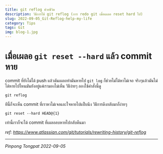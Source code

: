 ```yaml
---
title: git reflog ช่วยชีวิต
description: วิธีการใช้ git reflog (การ redo git เมื่อเผลอ reset hard ไป)
slug: 2022-09-05_Git-Reflog-help-my-life
category: Tips
tags: Git
img: blog-1.jpg
---
```


# เมื่อเผลอ `git reset --hard` แล้ว commit หาย

commit ที่ยังไม่ได้ push แล้วดันเผลอทำมันหายไป `git log` ก็ช่วยไม่ได้หาไม่เจอ จริงๆแล้วมันไม่ได้หายไปไหนมันยังอยู่แค่เรามองไม่เห็น วิธีง่ายๆ ลองใช้คำสั่งนี้ดู

```
git reflog
```

ทีนี้ก็จะเห็น commit ที่เราหาไม่เจอและใจหายไปแป็บนึง วิธีการดึงกลับมาก็ง่ายๆ

```
git reset --hard HEAD@{1}
```

เท่านี้เราก็จะได้ commit ที่เผลอลบหายไปกลับคืนมา

_ref: https://www.atlassian.com/git/tutorials/rewriting-history/git-reflog_

---

_Pinpong_ _Tongpat_
_2022-09-05_
